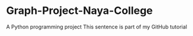 # Graph-Project-Naya-College
A Python programming project
This sentence is part of my GitHub tutorial
